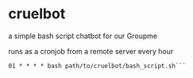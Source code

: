 # cruelbot

a simple bash script chatbot for our Groupme

runs as a cronjob from a remote server every hour

``` $crontab -e
01 * * * * bash path/to/cruelbot/bash_script.sh```
